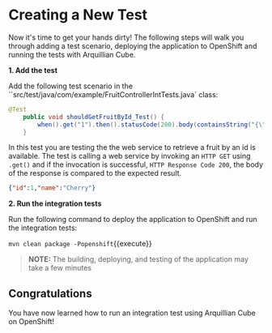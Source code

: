 # Creating a New Test

Now it's time to get your hands dirty! The following steps will walk you through adding a test scenario, deploying the application to OpenShift and running the tests with Arquillian Cube.


**1. Add the test**

Add the following test scenario in the ``src/test/java/com/example/FruitControllerIntTests.java` class:

```java
@Test
	public void shouldGetFruitById_Test() {
		when().get("1").then().statusCode(200).body(containsString("{\"id\":1,\"name\":\"Cherry\"}"));
	}
```

In this test you are testing the the web service to retrieve a fruit by an id is available. The test is calling a web service by invoking an `HTTP GET` using `.get()` and if the invocation is successful, `HTTP Response Code 200`, the body of the response is compared to the expected result.

```json
{"id":1,"name":"Cherry"}
```

**2. Run the integration tests**

Run the following command to deploy the application to OpenShift and run the integration tests:

``mvn clean package -Popenshift``{{execute}}

>**NOTE:** The building, deploying, and testing of the application may take a few minutes


## Congratulations

You have now learned how to run an integration test using Arquillian Cube on OpenShift!